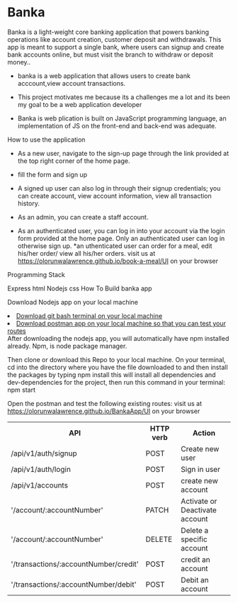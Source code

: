 # Banka
Banka is a light-weight core banking application that powers banking operations like account creation, customer deposit and withdrawals. This app is meant to support a single bank, where users can signup and create bank accounts online, but must visit the branch to withdraw or deposit money..


* banka is a web application that allows users  to create bank acccount,view account transactions.

* This project motivates me  because its a challenges me a lot and its been my goal to be a web application developer

* Banka is web plication is built on JavaScript programming language, an implementation of JS on the front-end and back-end was adequate.

How to use the application

* As a new user, navigate to the sign-up page through the link provided at the top right corner of the home page.
* fill the form and sign up

* A signed up user can also log in through their signup credentials;
you can create account, view account information, view all transaction history.
* As an admin, you can create a staff account.

* As an authenticated user, you can log in into your account via the login form provided at the home page. Only an authenticated user can log in otherwise sign up.
*an uthenticated user can order for a meal, edit his/her order/ view all his/her orders.
visit us at https://olorunwalawrence.github.io/book-a-meal/UI on your browser

Programming Stack

Express
html
Nodejs
css
How To Build banka  app

Download Nodejs app on your local machine
<li><a href="https://git-scm.com/downloads">Download git bash terminal on your local machine</a></li>
<li><a href="https://www.getpostman.com/apps">Download postman app on your local machine so that you can test your routes</a></li>
</ul>
After downloading the nodejs app, you will automatically have npm installed already. Npm, is node package manager.

Then clone or download this Repo to your local machine. On your terminal, cd into the directory where you have the file downloaded to and then install the packages by typing
npm install
this will install all dependencies and dev-dependencies for the project, then run this command in your terminal:
npm start

Open the postman and test the following existing routes:
visit us at https://olorunwalawrence.github.io/BankaApp/UI on your browser

<table>
    <tr>
        <th>API</th>
        <th>HTTP verb</th>
        <th>Action</th>
    </tr>
    <!-- yet to be implemented -->
    <tr>
        <td>/api/v1/auth/signup</td>
        <td>POST</td>
        <td>Create new user</td>
    </tr>
     <!-- yet to be implemented -->
    <tr>
        <td>/api/v1/auth/login</td>
        <td>POST</td>
        <td>Sign in user</td>
    </tr>
    <tr>
        <td>/api/v1/accounts</td>
        <td>POST</td>
        <td>create new account</td>
    </tr>
     <tr>
        <td>'/account/:accountNumber'</td>
        <td>PATCH</td>
        <td>Activate or Deactivate account</td>
    </tr>
    <tr>
        <td>'/account/:accountNumber'</td>
        <td>DELETE</td>
        <td>Delete a specific account</td>
    </tr>
     <tr>
        <td>'/transactions/:accountNumber/credit'</td>
        <td>POST</td>
        <td>credit an account</td>
    </tr>
    <tr>
        <td>'/transactions/:accountNumber/debit'</td>
        <td>POST</td>
        <td>Debit an account</td>
    </tr>

   
</table>

